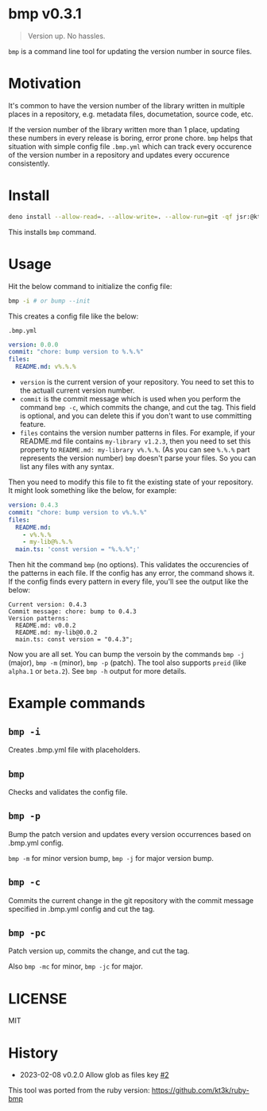 # bmp v0.3.1

> Version up. No hassles.

`bmp` is a command line tool for updating the version number in source files.

# Motivation

It's common to have the version number of the library written in multiple places
in a repository, e.g. metadata files, documetation, source code, etc.

If the version number of the library written more than 1 place, updating these
numbers in every release is boring, error prone chore. `bmp` helps that
situation with simple config file `.bmp.yml` which can track every occurence of
the version number in a repository and updates every occurence consistently.

# Install

```sh
deno install --allow-read=. --allow-write=. --allow-run=git -qf jsr:@kt3k/bmp@0.3.1
```

This installs `bmp` command.

# Usage

Hit the below command to initialize the config file:

```sh
bmp -i # or bump --init
```

This creates a config file like the below:

`.bmp.yml`

```yaml
version: 0.0.0
commit: "chore: bump version to %.%.%"
files:
  README.md: v%.%.%
```

- `version` is the current version of your repository. You need to set this to
  the actuall current version number.
- `commit` is the commit message which is used when you perform the command
  `bmp -c`, which commits the change, and cut the tag. This field is optional,
  and you can delete this if you don't want to use committing feature.
- `files` contains the version number patterns in files. For example, if your
  README.md file contains `my-library v1.2.3`, then you need to set this
  property to `README.md: my-library v%.%.%`. (As you can see `%.%.%` part
  represents the version number) `bmp` doesn't parse your files. So you can list
  any files with any syntax.

Then you need to modify this file to fit the existing state of your repository.
It might look something like the below, for example:

```yaml
version: 0.4.3
commit: "chore: bump version to v%.%.%"
files:
  README.md:
    - v%.%.%
    - my-lib@%.%.%
  main.ts: 'const version = "%.%.%";'
```

Then hit the command `bmp` (no options). This validates the occurencies of the
patterns in each file. If the config has any error, the command shows it. If the
config finds every pattern in every file, you'll see the output like the below:

```
Current version: 0.4.3
Commit message: chore: bump to 0.4.3
Version patterns:
  README.md: v0.0.2
  README.md: my-lib@0.0.2
  main.ts: const version = "0.4.3";
```

Now you are all set. You can bump the versoin by the commands `bmp -j` (major),
`bmp -m` (minor), `bmp -p` (patch). The tool also supports `preid` (like
`alpha.1` or `beta.2`). See `bmp -h` output for more details.

# Example commands

## `bmp -i`

Creates .bmp.yml file with placeholders.

## `bmp`

Checks and validates the config file.

## `bmp -p`

Bump the patch version and updates every version occurrences based on .bmp.yml
config.

`bmp -m` for minor version bump, `bmp -j` for major version bump.

## `bmp -c`

Commits the current change in the git repository with the commit message
specified in .bmp.yml config and cut the tag.

## `bmp -pc`

Patch version up, commits the change, and cut the tag.

Also `bmp -mc` for minor, `bmp -jc` for major.

# LICENSE

MIT

# History

- 2023-02-08 v0.2.0 Allow glob as files key
  [#2](https://github.com/kt3k/bmp/pull/2)

This tool was ported from the ruby version: https://github.com/kt3k/ruby-bmp
